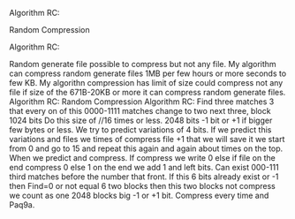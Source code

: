 Algorithm RC:

Random Compression

Algorithm RC:

Random generate file possible to compress but not any file.
My algorithm can compress random generate files 1MB per few hours or more seconds to few KB. My algorithn compression has limit of size could compress not any file if size of the 671B-20KB or more it can compress random generate files.
Algorithm RC:
Random Compression
Algorithm RC:
Find three matches 3 that every on of this 0000-1111 matches change to two next three, block 1024 bits Do this size of //16 times or less.
2048 bits -1 bit or +1 if bigger few bytes or less.
We try to predict variations of 4 bits. If we predict this variations and files we times of compress file +1 that we will save it we start from 0 and go to 15 and repeat this again and again about times on the top. When we predict and compress. If compress we write 0 else if file on the end compress 0 else 1 on the end we add 1 and left bits. Can exist 000-111 third matches before the number that front. If this 6 bits already exist or -1 then Find=0 or not equal 6 two blocks then this two blocks not compress we count as one 2048 blocks big -1 or +1 bit.
Compress every time and Paq9a.
